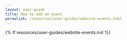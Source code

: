 ```yaml
---
layout: user-guide
title: How to add an event
permalink: /resources/user-guides/website-events.html
---
```

{% tf resources/user-guides/website-events.md %}